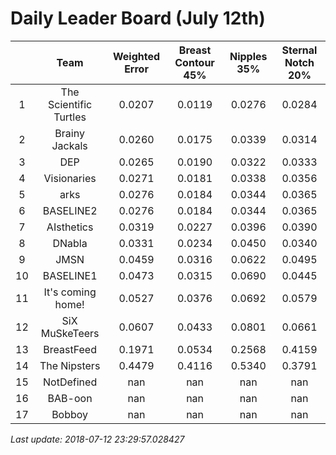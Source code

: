 # Daily Leader Board (July 12th)

|| Team | Weighted Error | Breast Contour 45% | Nipples 35% | Sternal Notch 20% |
| :---: | :---: | :---: | :---: | :---: | :---: |
| 1 | The Scientific Turtles | 0.0207 | 0.0119 | 0.0276 | 0.0284 |
| 2 | Brainy Jackals | 0.0260 | 0.0175 | 0.0339 | 0.0314 |
| 3 | DEP | 0.0265 | 0.0190 | 0.0322 | 0.0333 |
| 4 | Visionaries | 0.0271 | 0.0181 | 0.0338 | 0.0356 |
| 5 | arks | 0.0276 | 0.0184 | 0.0344 | 0.0365 |
| 6 | BASELINE2 | 0.0276 | 0.0184 | 0.0344 | 0.0365 |
| 7 | AIsthetics | 0.0319 | 0.0227 | 0.0396 | 0.0390 |
| 8 | DNabla | 0.0331 | 0.0234 | 0.0450 | 0.0340 |
| 9 | JMSN | 0.0459 | 0.0316 | 0.0622 | 0.0495 |
| 10 | BASELINE1 | 0.0473 | 0.0315 | 0.0690 | 0.0445 |
| 11 | It's coming home! | 0.0527 | 0.0376 | 0.0692 | 0.0579 |
| 12 | SiX MuSkeTeers | 0.0607 | 0.0433 | 0.0801 | 0.0661 |
| 13 | BreastFeed | 0.1971 | 0.0534 | 0.2568 | 0.4159 |
| 14 | The Nipsters | 0.4479 | 0.4116 | 0.5340 | 0.3791 |
| 15 | NotDefined | nan | nan | nan | nan |
| 16 | BAB-oon | nan | nan | nan | nan |
| 17 | Bobboy | nan | nan | nan | nan |

*Last update: 2018-07-12 23:29:57.028427*